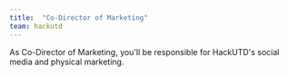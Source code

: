```yaml
---
title:  "Co-Director of Marketing"
team: hackutd
---
```

As Co-Director of Marketing, you'll be responsible for HackUTD's social media and physical marketing. 
